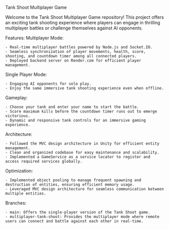 Tank Shoot Multiplayer Game

Welcome to the Tank Shoot Multiplayer Game repository! This project offers an exciting tank shooting experience where players can engage in thrilling multiplayer battles or challenge themselves against AI opponents.

Features:
Multiplayer Mode:

    - Real-time multiplayer battles powered by Node.js and Socket.IO.
    - Seamless synchronization of player movements, health, score, shooting, and countdown timer among all connected players.
    - Deployed backend server on Render.com for efficient player management.

Single Player Mode:

    - Engaging AI opponents for solo play.
    - Enjoy the same immersive tank shooting experience even when offline.

Gameplay:

    - Choose your tank and enter your name to start the battle.
    - Score maximum kills before the countdown timer runs out to emerge victorious.
    - Dynamic and responsive tank controls for an immersive gaming experience.

Architecture:

    - Followed the MVC design architecture in Unity for efficient entity management.
    - Clean and organized codebase for easy maintenance and scalability.
    - Implemented a GameService as a service locator to register and access required services globally.

Optimization:

    - Implemented object pooling to manage frequent spawning and destruction of entities, ensuring efficient memory usage.
    - Leveraged MVC design architecture for seamless communication between multiple entities.

Branches:

    - main: Offers the single-player version of the Tank Shoot game.
    - multiplayer-tank-shoot: Provides the multiplayer mode where remote users can connect and battle against each other in real-time.
